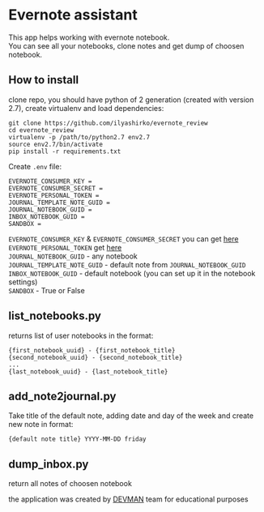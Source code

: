 # Evernote assistant
This app helps working with evernote notebook.  
You can see all your notebooks, clone notes and get dump of choosen notebook.

## How to install
clone repo, you should have python of 2 generation (created with version 2.7), create virtualenv and load dependencies:
```
git clone https://github.com/ilyashirko/evernote_review
cd evernote_review
virtualenv -p /path/to/python2.7 env2.7
source env2.7/bin/activate
pip install -r requirements.txt
```
Create `.env` file:
```
EVERNOTE_CONSUMER_KEY =
EVERNOTE_CONSUMER_SECRET =
EVERNOTE_PERSONAL_TOKEN = 
JOURNAL_TEMPLATE_NOTE_GUID = 
JOURNAL_NOTEBOOK_GUID = 
INBOX_NOTEBOOK_GUID =
SANDBOX = 
```
`EVERNOTE_CONSUMER_KEY` & `EVERNOTE_CONSUMER_SECRET` you can get [here](https://dev.evernote.com/#apikey)  
`EVERNOTE_PERSONAL_TOKEN` get [here](https://sandbox.evernote.com/api/DeveloperToken.action)  
`JOURNAL_NOTEBOOK_GUID` - any notebook  
`JOURNAL_TEMPLATE_NOTE_GUID` - default note from `JOURNAL_NOTEBOOK_GUID`  
`INBOX_NOTEBOOK_GUID` - default notebook (you can set up it in the notebook settings)  
`SANDBOX` - True or False  

## list_notebooks.py
returns list of user notebooks in the format:
```
{first_notebook_uuid} - {first_notebook_title}
{second_notebook_uuid} - {second_notebook_title}
...
{last_notebook_uuid} - {last_notebook_title}
```
## add_note2journal.py
Take title of the default note, adding date and day of the week and create new note in format:
```
{default note title} YYYY-MM-DD friday
```

## dump_inbox.py
return all notes of choosen notebook

the application was created by [DEVMAN](https://dvmn.org) team for educational purposes

